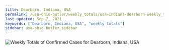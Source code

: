 ```yaml
---
title: Dearborn, Indiana, USA
permalink: /usa-ohio-butler/weekly_totals/usa-indiana-dearborn-weekly_totals.html
last_updated: Sep 7, 2021
keywords: ["Dearborn, Indiana, USA", "weekly totals"]
sidebar: usa-ohio-butler_sidebar
---
```


![Weekly Totals of Confirmed Cases for Dearborn, Indiana, USA](/covid_tracker/images/graphs/usa-indiana-dearborn-weekly_totals_graph.png)
